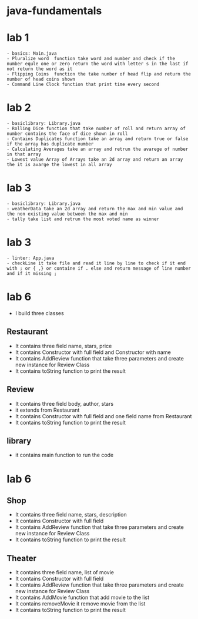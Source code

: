 # java-fundamentals

# lab 1 
    - basics: Main.java
    - Pluralize word  function take word and number and check if the number equle one or zero return the word with letter s in the last if not return the word as it
    - Flipping Coins  function the take number of head flip and return the number of head coins shown 
    - Command Line Clock function that print time every second 

# lab 2
    - basiclibrary: Library.java
    - Rolling Dice function that take number of roll and return array of number contains the face of dice shown in roll
    - Contains Duplicates function take an array and return true or false if the array has duplicate number
    - Calculating Averages take an array and retrun the avarege of number in that array
    - Lowest value Array of Arrays take an 2d array and return an array the it is avarge the lowest in all array

# lab 3
    - basiclibrary: Library.java
    - weatherData take an 2d array and return the max and min value and the non existing value between the max and min 
    - tally take list and retrun the most voted name as winner

# lab 3
    - linter: App.java
    - checkLine it take file and read it line by line to check if it end with ; or { ,} or containe if . else and return message of line number and if it missing ; 

# lab 6
- I build three classes
## Restaurant 
- It contains three field name, stars, price 
- It contains Constructor with full field and Constructor with name 
- It contains AddReview function that take three parameters and create new instance for Review Class
- It contains toString function to print the result 

## Review 
- It contains three field body, author, stars 
- it extends from Restaurant 
- It contains Constructor with full field and one field name from Restaurant 
- It contains toString function to print the result 

## library
- it contains main function to run the code 

# lab 6
## Shop 
- It contains three field name, stars, description 
- It contains Constructor with full field 
- It contains AddReview function that take three parameters and create new instance for Review Class
- It contains toString function to print the result 

## Theater 
- It contains three field name, list of movie 
- It contains Constructor with full field
- It contains AddReview function that take three parameters and create new instance for Review Class
- It contains AddMovie function that add movie to the list
- It contains removeMovie it remove movie from the list 
- It contains toString function to print the result 



